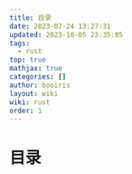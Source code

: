 ```yaml
---
title: 目录
date: 2023-07-24 13:27:31
updated: 2023-10-05 23:35:05
tags:
  - rust
top: true
mathjax: true
categories: []
author: booiris
layout: wiki
wiki: rust
order: 1
---
```


# 目录
